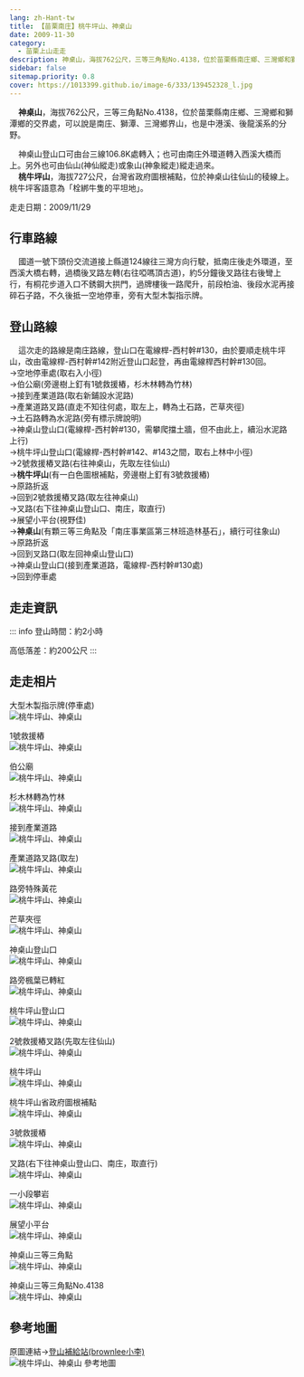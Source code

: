 ```yaml
---
lang: zh-Hant-tw
title: 【苗栗南庄】桃牛坪山、神桌山
date: 2009-11-30
category: 
  - 苗栗上山走走
description: 神桌山，海拔762公尺，三等三角點No.4138，位於苗栗縣南庄鄉、三灣鄉和獅潭鄉的交界處，可以說是南庄、獅潭、三灣鄉界山，也是中港溪、後龍溪系的分野。 神桌山登山口可由台三線106.8K處轉入；也可由南庄外環道轉入西溪大橋而上。另外也可由仙山(神仙縱走)或象山(神象縱走)縱走過來。 桃牛坪山，海拔727公尺，台灣省政府圖根補點，位於神桌山往仙山的稜線上。桃牛坪客語意為「栓綁牛隻的平坦地」。
sidebar: false
sitemap.priority: 0.8
cover: https://1013399.github.io/image-6/333/139452328_l.jpg
---
```


    **神桌山**，海拔762公尺，三等三角點No.4138，位於苗栗縣南庄鄉、三灣鄉和獅潭鄉的交界處，可以說是南庄、獅潭、三灣鄉界山，也是中港溪、後龍溪系的分野。  

    神桌山登山口可由台三線106.8K處轉入；也可由南庄外環道轉入西溪大橋而上。另外也可由仙山(神仙縱走)或象山(神象縱走)縱走過來。  
    **桃牛坪山**，海拔727公尺，台灣省政府圖根補點，位於神桌山往仙山的稜線上。桃牛坪客語意為「栓綁牛隻的平坦地」。
<!-- more -->

走走日期：2009/11/29

## 行車路線
    國道一號下頭份交流道接上縣道124線往三灣方向行駛，抵南庄後走外環道，至西溪大橋右轉，過橋後叉路左轉(右往啞嗎頂古道)，約5分鐘後叉路往右後彎上行，有桐花步道入口不銹鋼大拱門，過牌樓後一路爬升，前段柏油、後段水泥再接碎石子路，不久後抵一空地停車，旁有大型木製指示牌。

## 登山路線
    這次走的路線是南庄路線，登山口在電線桿-西村幹#130，由於要順走桃牛坪山，改由電線桿-西村幹#142附近登山口起登，再由電線桿西村幹#130回。  
→空地停車處(取右入小徑)  
→伯公廟(旁邊樹上釘有1號救援樁，杉木林轉為竹林)  
→接到產業道路(取右新鋪設水泥路)  
→產業道路叉路(直走不知往何處，取左上，轉為土石路，芒草夾徑)  
→土石路轉為水泥路(旁有標示牌說明)  
→神桌山登山口(電線桿-西村幹#130，需攀爬擋土牆，但不由此上，續沿水泥路上行)  
→桃牛坪山登山口(電線桿-西村幹#142、#143之間，取右上林中小徑)  
→2號救援樁叉路(右往神桌山，先取左往仙山)  
→**桃牛坪山**(有一白色圖根補點，旁邊樹上釘有3號救援樁)  
→原路折返  
→回到2號救援樁叉路(取左往神桌山)  
→叉路(右下往神桌山登山口、南庄，取直行)  
→展望小平台(視野佳)  
→**神桌山**(有顆三等三角點及「南庄事業區第三林班造林基石」，續行可往象山)  
→原路折返  
→回到叉路口(取左回神桌山登山口)  
→神桌山登山口(接到產業道路，電線桿-西村幹#130處)  
→回到停車處


## 走走資訊
::: info
登山時間：約2小時

高低落差：約200公尺
:::

## 走走相片
大型木製指示牌(停車處)  
![桃牛坪山、神桌山](https://1013399.github.io/image-6/333/139452328_l.jpg)

1號救援樁  
![桃牛坪山、神桌山](https://1013399.github.io/image-6/333/139452335_l.jpg)

伯公廟  
![桃牛坪山、神桌山](https://1013399.github.io/image-6/333/139452341_l.jpg)

杉木林轉為竹林  
![桃牛坪山、神桌山](https://1013399.github.io/image-6/333/139452347_l.jpg)

接到產業道路  
![桃牛坪山、神桌山](https://1013399.github.io/image-6/333/139452354_l.jpg)

產業道路叉路(取左)  
![桃牛坪山、神桌山](https://1013399.github.io/image-6/333/139452357_l.jpg)

路旁特殊黃花  
![桃牛坪山、神桌山](https://1013399.github.io/image-6/333/139452361_l.jpg)

芒草夾徑  
![桃牛坪山、神桌山](https://1013399.github.io/image-6/333/139452378_l.jpg)

神桌山登山口  
![桃牛坪山、神桌山](https://1013399.github.io/image-6/333/139452382_l.jpg)

路旁楓葉已轉紅  
![桃牛坪山、神桌山](https://1013399.github.io/image-6/333/139452398_l.jpg)

桃牛坪山登山口  
![桃牛坪山、神桌山](https://1013399.github.io/image-6/333/139452443_l.jpg)

2號救援樁叉路(先取左往仙山)  
![桃牛坪山、神桌山](https://1013399.github.io/image-6/333/139452453_l.jpg)

桃牛坪山  
![桃牛坪山、神桌山](https://1013399.github.io/image-6/333/139452490_l.jpg)

桃牛坪山省政府圖根補點  
![桃牛坪山、神桌山](https://1013399.github.io/image-6/333/139452554_l.jpg)

3號救援樁  
![桃牛坪山、神桌山](https://1013399.github.io/image-6/333/139452460_l.jpg)

叉路(右下往神桌山登山口、南庄，取直行)  
![桃牛坪山、神桌山](https://1013399.github.io/image-6/333/139452583_l.jpg)

一小段攀岩  
![桃牛坪山、神桌山](https://1013399.github.io/image-6/333/139452591_l.jpg)

展望小平台  
![桃牛坪山、神桌山](https://1013399.github.io/image-6/333/139452599_l.jpg)

神桌山三等三角點  
![桃牛坪山、神桌山](https://1013399.github.io/image-6/333/139452610_l.jpg)

神桌山三等三角點No.4138  
![桃牛坪山、神桌山](https://1013399.github.io/image-6/333/139452616_l.jpg)

## 參考地圖
原圖連結→[登山補給站(brownlee小李)](http://www.keepon.com.tw/ActiveSite/Article/One.asp?ArticleID=14688)  
![桃牛坪山、神桌山 參考地圖](https://1013399.github.io/image-6/333/139453005_l.jpg)